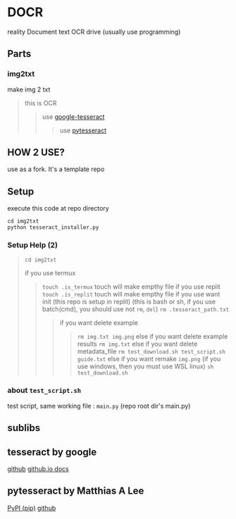 # DOCR
reality Document text OCR drive (usually use programming)

## Parts

### img2txt
make img 2 txt
> this is OCR
>> use [google-tesseract](.#tesseract-by-google)
>>> use [pytesseract](.#pytesseract-by-Matthias-A-Lee)

## HOW 2 USE?
use as a fork. It's a template repo 

## Setup

execute this code at repo directory

```
cd img2txt
python tesseract_installer.py
```

### Setup Help (2)

>`cd img2txt`
>
> if you use termux
>> `touch .is_termux` touch will make empthy file
> if you use replit
>> `touch .is_replit` touch will make empthy file
> if you use want init (this repo is setup in replit) (this is bash or sh, if you use batch(cmd), you should use not `rm`, `del`)
>> `rm .tesseract_path.txt`
>>> if you want delete example
>>>> `rm img.txt img.png`
>>> else if you want delete example results
>>>> `rm img.txt`
>>> else if you want delete metadata_file
>>>> `rm test_download.sh test_script.sh guide.txt`
>>> else if you want remake `img.png` (if you use windows, then you must use WSL linux)
>>>> `sh test_download.sh`

### about `test_script.sh`

test script, same working file : `main.py` (repo root dir's main.py)

## sublibs

## tesseract by google

[github](https://github.com/tesseract-ocr/tesseract)
[github.io docs](https://tesseract-ocr.github.io/)

## pytesseract by Matthias A Lee

[PyPI (pip)](https://pypi.org/project/pytesseract/)
[github](https://github.com/madmaze/pytesseract)